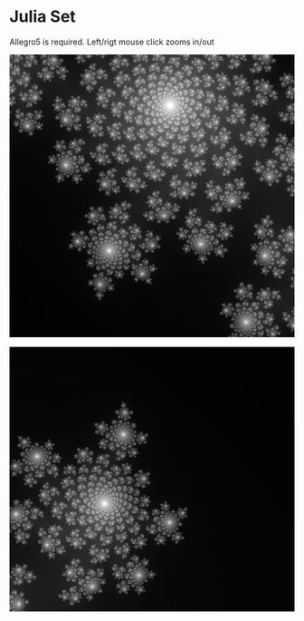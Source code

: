 # Julia Set

Allegro5 is required.
Left/rigt mouse click zooms in/out

![](screenshot1.png?raw=true "Screen1")

![](screenshot2.png?raw=true "Screen2")
